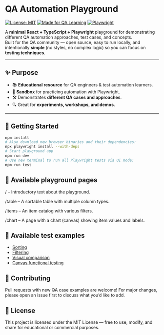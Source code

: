 # QA Automation Playground

[![License: MIT](https://img.shields.io/badge/License-MIT-green.svg)](LICENSE)
[![Made for QA Learning](https://img.shields.io/badge/Made%20for-QA%20Learning-blue)](#)
[![Playwright](https://img.shields.io/badge/Tested%20with-Playwright-45ba4b)](https://playwright.dev/)

A **minimal React + TypeScript + Playwright** playground for demonstrating different QA automation approaches, test cases, and concepts.  
Built for the QA community — open source, easy to run locally, and intentionally **simple** (no styles, no complex logic) so you can focus on **testing techniques**.

---

## ✨ Purpose

- 📚 **Educational resource** for QA engineers & test automation learners.
- 🧪 **Sandbox** for practicing automation with Playwright.
- 🛠️ Demonstrates **different QA cases and approaches**.
- 🔍 Great for **experiments, workshops, and demos**.

---

## 🚀 Getting Started

```bash
npm install
# Also download new browser binaries and their dependencies:
npx playwright install --with-deps
# Start playground app
npm run dev
# Use new terminal to run all Playwright tests via UI mode:
npm run test
```

## 🧩 Available playground pages
/ – Introductory text about the playground.

/table – A sortable table with multiple column types.

/items – An item catalog with various filters.

/chart – A page with a chart (canvas) showing item values and labels.

## 🧪 Available test examples
* [Sorting](tests/specs/sortable-table.spec.ts)
* [Filtering](tests/specs/filterable-items.spec.ts)
* [Visual comparison](tests/specs/chart.spec.ts)
* [Canvas functional testing](tests/specs/chart.spec.ts)

## 🤝 Contributing
Pull requests with new QA case examples are welcome!
For major changes, please open an issue first to discuss what you’d like to add.

## 📄 License
This project is licensed under the MIT License — free to use, modify, and share for educational or commercial purposes.